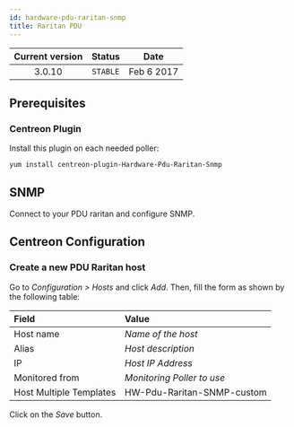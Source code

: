 ```yaml
---
id: hardware-pdu-raritan-snmp
title: Raritan PDU
---
```


| Current version | Status | Date |
| :-: | :-: | :-: |
| 3.0.10 | `STABLE` | Feb  6 2017 |

## Prerequisites

### Centreon Plugin

Install this plugin on each needed poller:

``` shell
yum install centreon-plugin-Hardware-Pdu-Raritan-Snmp
```

## SNMP

Connect to your PDU raritan and configure SNMP.

## Centreon Configuration

### Create a new PDU Raritan host

Go to *Configuration \> Hosts* and click *Add*. Then, fill the form as shown by
the following table:

| Field                                | Value                      |
| :----------------------------------- | :------------------------- |
| Host name                            | *Name of the host*         |
| Alias                                | *Host description*         |
| IP                                   | *Host IP Address*          |
| Monitored from                       | *Monitoring Poller to use* |
| Host Multiple Templates              | HW-Pdu-Raritan-SNMP-custom |

Click on the *Save* button.


